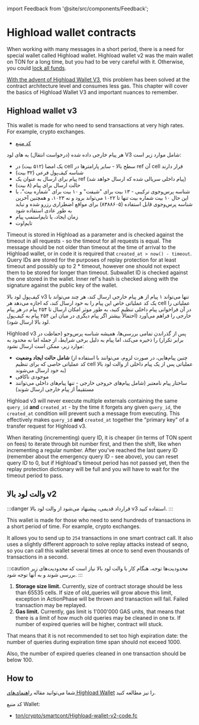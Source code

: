 import Feedback from '@site/src/components/Feedback';

# Highload wallet contracts

When working with many messages in a short period, there is a need for special wallet called Highload wallet. Highload wallet v2 was the main wallet on TON for a long time, but you had to be very careful with it. Otherwise, you could [lock all funds](https://t.me/tonstatus/88).

[With the advent of Highload Wallet V3](https://github.com/ton-blockchain/Highload-wallet-contract-v3), this problem has been solved at the contract architecture level and consumes less gas. This chapter will cover the basics of Highload Wallet V3 and important nuances to remember.

## Highload wallet v3

This wallet is made for who need to send transactions at very high rates. For example, crypto exchanges.

- [کد منبع](https://github.com/ton-blockchain/Highload-wallet-contract-v3)

هر پیام خارجی داده شده (درخواست انتقال) به های لود V3 شامل موارد زیر است:

- یک امضا (۵۱۲ بیت) در cell سطح بالا - سایر پارامترها در ref آن cell قرار دارند
- شناسه کیف‌پول فرعی (۳۲ بیت)
- پیام برای ارسال به عنوان یک ref (پیام داخلی سریالی شده که ارسال خواهد شد)
- حالت ارسال برای پیام (۸ بیت)
- شناسه پرس‌وجوی ترکیبی - ۱۳ بیت برای "شیفت" و ۱۰ بیت برای "شماره بیت"، با این حال ۱۰ بیت شماره بیت تنها تا ۱۰۲۲ می‌تواند برود و نه ۱۰۲۳، و همچنین آخرین شناسه پرس‌وجوی قابل استفاده (۸۳۸۸۶۰۵) برای مواقع اضطراری رزرو شده و نباید به طور عادی استفاده شود
- زمان ایجاد، یا تایم‌استمپ پیام
- تایم‌اوت

Timeout is stored in Highload as a parameter and is checked against the timeout in all requests - so the timeout for all requests is equal. The message should be not older than timeout at the time of arrival to the Highload wallet, or in code it is required that `created_at > now() - timeout`. Query IDs are stored for the purposes of replay protection for at least timeout and possibly up to 2 \* timeout, however one should not expect them to be stored for longer than timeout. Subwallet ID is checked against the one stored in the wallet. Inner ref's hash is checked along with the signature against the public key of the wallet.

کیف‌پول لود بالا v3 تنها می‌تواند ۱ پیام از هر پیام خارجی ارسال کند، هر چند می‌تواند با یک کد عملیاتی خاص این پیام را به خود ارسال کند، که اجازه می‌دهد هر cell عملیاتی را در آن فراخوانی پیام داخلی تنظیم کنید، به طور موثر امکان ارسال تا ۲۵۴ پیام در هر پیام خارجی را فراهم می‌آورد (احتمالاً بیشتر اگر پیام دیگری در میان این ۲۵۴ پیام به کیف‌پول لود بالا ارسال شود).

Highload v3 پس از گذراندن تمامی بررسی‌ها، همیشه شناسه پرس‌وجو (حفاظت در برابر تکرار) را ذخیره می‌کند، اما پیام به دلیل برخی شرایط، از جمله اما نه محدود به موارد زیر، ممکن است ارسال نشود:

- **شامل حالت ایجاد وضعیت** (چنین پیام‌هایی، در صورت لزوم، می‌توانند با استفاده از کد عملیاتی خاصی که برای تنظیم cell عملیاتی پس از یک پیام داخلی از والت لود بالا به خود ارسال می‌شوند)
- موجودی ناکافی
- ساختار پیام نامعتبر (شامل پیام‌های خروجی خارجی - تنها پیام‌های داخلی می‌توانند مستقیماً از پیام خارجی ارسال شوند)

Highload v3 will never execute multiple externals containing the same `query_id` **and** `created_at` - by the time it forgets any given `query_id`, the `created_at` condition will prevent such a message from executing. This effectively makes `query_id` **and** `created_at` together the "primary key" of a transfer request for Highload v3.

When iterating (incrementing) query ID, it is cheaper (in terms of TON spent on fees) to iterate through bit number first, and then the shift, like when incrementing a regular number. After you've reached the last query ID (remember about the emergency query ID - see above), you can reset query ID to 0, but if Highload's timeout period has not passed yet, then the replay protection dictionary will be full and you will have to wait for the timeout period to pass.

## والت لود بالا v2

:::danger
قرارداد قدیمی، پیشنهاد می‌شود از والت لود بالا v3 استفاده کنید.
:::

This wallet is made for those who need to send hundreds of transactions in a short period of time. For example, crypto exchanges.

It allows you to send up to `254` transactions in one smart contract call. It also uses a slightly different approach to solve replay attacks instead of seqno, so you can call this wallet several times at once to send even thousands of transactions in a second.

:::caution محدودیت‌ها
توجه، هنگام کار با والت لود بالا نیاز است که محدودیت‌های زیر بررسی شوند و به آنها توجه شود.
:::

1. **Storage size limit.** Currently, size of contract storage should be less than 65535 cells. If size of
  old_queries will grow above this limit, exception in ActionPhase will be thrown and transaction will fail.
  Failed transaction may be replayed.
2. **Gas limit.** Currently, gas limit is 1'000'000 GAS units, that means that there is a limit of how much
  old queries may be cleaned in one tx. If number of expired queries will be higher, contract will stuck.

That means that it is not recommended to set too high expiration date:
the number of queries during expiration time span should not exceed 1000.

Also, the number of expired queries cleaned in one transaction should be below 100.

## How to

شما می‌توانید مقاله [راهنمای‌های Highload Wallet](/v3/guidelines/smart-contracts/howto/wallet#-high-load-wallet-v3) را نیز مطالعه کنید.

کد منبع Wallet:

- [ton/crypto/smartcont/Highload-wallet-v2-code.fc](https://github.com/ton-blockchain/ton/blob/master/crypto/smartcont/new-highload-wallet-v2.fif)

<Feedback />

